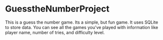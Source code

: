 # GuesstheNumberProject

This is a guess the number game. Its a simple, but fun game. It uses SQLite to store data. You can see all the games
you've played with information like player name, number of tries, and difficulty level. 
